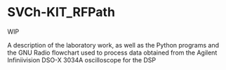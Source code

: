 # SVCh-KIT_RFPath
WIP


A description of the laboratory work, as well as the Python programs and the GNU Radio flowchart used to process data obtained from the Agilent Infiniivision DSO-X 3034A oscilloscope for the DSP

